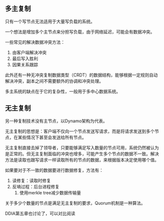 ## 多主复制

只有一个写节点无法适用于大量写负载的系统。

一个想法是增加多个主节点来分担写负载，由于网络延迟，可能会有数据冲突。

一些常见的解决数据冲突方法：

1. 由客户端解决冲突
2. 最后写入胜利
3. 因果关系跟踪



此外还有一种无冲突复制数据类型（CRDT）的数据结构，能够根据一定规则自动解决冲突，副本之间不需要额外的协调和冲突处理。

多主系统的缺点在于它的复杂性，一般用于多中心数据系统。

## 无主复制

另一种复制技术没有主节点，以Dynamo架构为代表。

无主复制的思想是：客户端不仅向一个节点发送写请求，而是将请求发送到多个节点，在某些情况下甚至会发送给所有节点。

无主复制直接去掉了领导者，只要能够满足写入数量的节点可用，系统仍然被认为是正常的。但无主复制面临的冲突也增多，可能产生多个节点的数据不一致。解决方法是读取也跟写请求一样读取所有的节点的数据，来根据版本决定使用哪个值。



如果要对于不一致的数据要进行数据修复，方法有：

1. 读修复：读取时修复
2. 反墒过程：后台进程修复
    1. 使用merkle tree减少数据传输量



关于多少个数量的节点是满足无主复制的要求，Quorum机制是一种算法。

DDIA第五章也讨论了，可以对比阅读
